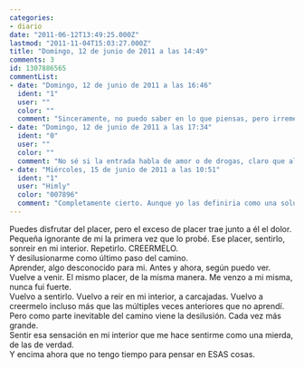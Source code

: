 ```yaml
---
categories:
- diario
date: "2011-06-12T13:49:25.000Z"
lastmod: "2011-11-04T15:03:27.000Z"
title: "Domingo, 12 de junio de 2011 a las 14:49"
comments: 3
id: 1307886565
commentList:
- date: "Domingo, 12 de junio de 2011 a las 16:46"
  ident: "1"
  user: ""
  color: ""
  comment: "Sinceramente, no puedo saber en lo que piensas, pero irremediablemente me viene a la cabeza la droga, que una vez al año intenta apoderarse de mi. Y que cada vez me aporta menos, hasta el punto de que ya ni siquiera merece la pena  \nPero se que necesito (quiero, deseo) volver a estar arriba, volando, tumbado en mi cama, nadando en una tormenta, flotando en el espacio... A la vez, ya"
- date: "Domingo, 12 de junio de 2011 a las 17:34"
  ident: "0"
  user: ""
  color: ""
  comment: "No sé si la entrada habla de amor o de drogas, claro que al fin y al cabo son la misma cosa.  \nEl amor... es.  \nLas drogas son malas. Con lo fácil que es decir NO a las drogas. Consumir drogas es buscarse otro problema."
- date: "Miércoles, 15 de junio de 2011 a las 10:51"
  ident: "1"
  user: "Himly"
  color: "007896"
  comment: "Completamente cierto. Aunque yo las definiria como una solucion facil, bastante problematica a tus problemas"
---
```


Puedes disfrutar del placer, pero el exceso de placer trae junto a él el dolor.  
Pequeña ignorante de mi la primera vez que lo probé. Ese placer, sentirlo, sonreir en mi interior. Repetirlo. CREERMELO.  
Y desilusionarme como último paso del camino.  
Aprender, algo desconocido para mi. Antes y ahora, según puedo ver.  
Vuelve a venir. El mismo placer, de la misma manera. Me venzo a mi misma, nunca fui fuerte.   
Vuelvo a sentirlo. Vuelvo a reir en mi interior, a carcajadas. Vuelvo a creermelo incluso más que las múltiples veces anteriores que no aprendí.   
Pero como parte inevitable del camino viene la desilusión. Cada vez más grande.  
Sentir esa sensación en mi interior que me hace sentirme como una mierda, de las de verdad.  
Y encima ahora que no tengo tiempo para pensar en ESAS cosas.